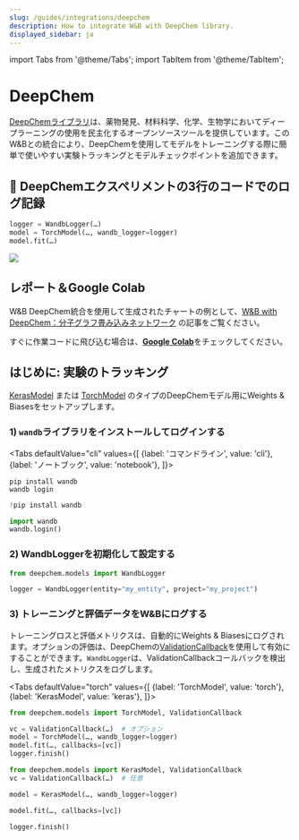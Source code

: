 ```yaml
---
slug: /guides/integrations/deepchem
description: How to integrate W&B with DeepChem library.
displayed_sidebar: ja
---
```


import Tabs from '@theme/Tabs';
import TabItem from '@theme/TabItem';

# DeepChem

[DeepChemライブラリ](https://github.com/deepchem/deepchem)は、薬物発見、材料科学、化学、生物学においてディープラーニングの使用を民主化するオープンソースツールを提供しています。このW&Bとの統合により、DeepChemを使用してモデルをトレーニングする際に簡単で使いやすい実験トラッキングとモデルチェックポイントを追加できます。

## 🧪 DeepChemエクスペリメントの3行のコードでのログ記録

```python
logger = WandbLogger(…)
model = TorchModel(…, wandb_logger=logger)
model.fit(…)
```

![](@site/static/images/integrations/cd.png)

## レポート＆Google Colab

W&B DeepChem統合を使用して生成されたチャートの例として、[W&B with DeepChem：分子グラフ畳み込みネットワーク](https://wandb.ai/kshen/deepchem_graphconv/reports/Using-W-B-with-DeepChem-Molecular-Graph-Convolutional-Networks--Vmlldzo4MzU5MDc?galleryTag=) の記事をご覧ください。

すぐに作業コードに飛び込む場合は、[**Google Colab**](https://colab.research.google.com/github/wandb/examples/blob/master/colabs/deepchem/W%26B_x_DeepChem.ipynb)をチェックしてください。

## はじめに: 実験のトラッキング

[KerasModel](https://deepchem.readthedocs.io/en/latest/api_reference/models.html#keras-models) または [TorchModel](https://deepchem.readthedocs.io/en/latest/api_reference/models.html#pytorch-models) のタイプのDeepChemモデル用にWeights & Biasesをセットアップします。
### 1) `wandb`ライブラリをインストールしてログインする

<Tabs
  defaultValue="cli"
  values={[
    {label: 'コマンドライン', value: 'cli'},
    {label: 'ノートブック', value: 'notebook'},
  ]}>
  <TabItem value="cli">

```
pip install wandb
wandb login
```

  </TabItem>
  <TabItem value="notebook">

```python
!pip install wandb

import wandb
wandb.login()
```

  </TabItem>
</Tabs>

### 2) WandbLoggerを初期化して設定する
```python
from deepchem.models import WandbLogger

logger = WandbLogger(entity="my_entity", project="my_project")
```

### 3) トレーニングと評価データをW&Bにログする

トレーニングロスと評価メトリクスは、自動的にWeights & Biasesにログされます。オプションの評価は、DeepChemの[ValidationCallback](https://github.com/deepchem/deepchem/blob/master/deepchem/models/callbacks.py)を使用して有効にすることができます。`WandbLogger`は、ValidationCallbackコールバックを検出し、生成されたメトリクスをログします。

<Tabs
  defaultValue="torch"
  values={[
    {label: 'TorchModel', value: 'torch'},
    {label: 'KerasModel', value: 'keras'},
  ]}>
  <TabItem value="torch">

```python
from deepchem.models import TorchModel, ValidationCallback

vc = ValidationCallback(…)  # オプション
model = TorchModel(…, wandb_logger=logger)
model.fit(…, callbacks=[vc])
logger.finish()
```
  </TabItem>
  <TabItem value="keras">

```python
from deepchem.models import KerasModel, ValidationCallback
vc = ValidationCallback(…)  # 任意

model = KerasModel(…, wandb_logger=logger)

model.fit(…, callbacks=[vc])

logger.finish()

```
</TabItem>

</Tabs>